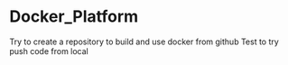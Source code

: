 # Docker_Platform
Try to create a repository to build and use docker from github
Test to try push code from local